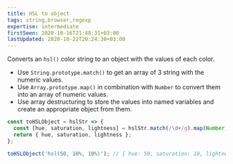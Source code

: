 ```yaml
---
title: HSL to object
tags: string,browser,regexp
expertise: intermediate
firstSeen: 2020-10-16T21:48:31+03:00
lastUpdated: 2020-10-22T20:24:30+03:00
---
```


Converts an `hsl()` color string to an object with the values of each color.

- Use `String.prototype.match()` to get an array of 3 string with the numeric values.
- Use `Array.prototype.map()` in combination with `Number` to convert them into an array of numeric values.
- Use array destructuring to store the values into named variables and create an appropriate object from them.

```js
const toHSLObject = hslStr => {
  const [hue, saturation, lightness] = hslStr.match(/\d+/g).map(Number);
  return { hue, saturation, lightness };
};
```

```js
toHSLObject('hsl(50, 10%, 10%)'); // { hue: 50, saturation: 10, lightness: 10 }
```
